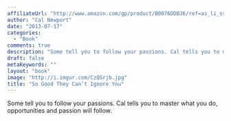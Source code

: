```yaml
---
affiliateUrl: "http://www.amazon.com/gp/product/B0076DDBJ6/ref=as_li_ss_tl?ie=UTF8&camp=1789&creative=390957&creativeASIN=B0076DDBJ6&linkCode=as2&tag=jaktre-20"
author: "Cal Newport"
date: "2013-07-17"
categories:
  - "Book"
comments: true
description: "Some tell you to follow your passions. Cal tells you to master what you do, opportunities and passion will follow."
draft: false
metaKeywords: ""
layout: "book"
image: "http://i.imgur.com/CzQSrjb.jpg"
title: "So Good They Can’t Ignore You"
---
```


Some tell you to follow your passions. Cal tells you to master what you do, opportunities and passion will follow.
